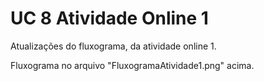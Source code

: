 # UC 8 Atividade Online 1
Atualizações do fluxograma, da atividade online 1.

Fluxograma no arquivo "FluxogramaAtividade1.png" acima.
